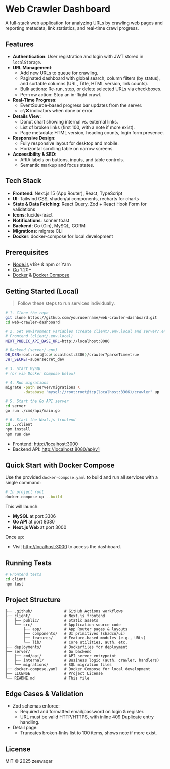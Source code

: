 # Web Crawler Dashboard

A full-stack web application for analyzing URLs by crawling web pages and reporting metadata, link statistics, and real-time crawl progress.

## Features

*   **Authentication**: User registration and login with JWT stored in `localStorage`.
*   **URL Management**:
    *   Add new URLs to queue for crawling.
    *   Paginated dashboard with global search, column filters (by status), and sortable columns (URL, Title, HTML version, link counts).
    *   Bulk actions: Re-run, stop, or delete selected URLs via checkboxes.
    *   Per-row action: Stop an in-flight crawl.
*   **Real-Time Progress**:
    *   EventSource-based progress bar updates from the server.
    *   ✅/❌ indicators when done or error.
*   **Details View**:
    *   Donut chart showing internal vs. external links.
    *   List of broken links (first 100, with a note if more exist).
    *   Page metadata: HTML version, heading counts, login form presence.
*   **Responsive Design**:
    *   Fully responsive layout for desktop and mobile.
    *   Horizontal scrolling table on narrow screens.
*   **Accessibility & SEO**:
    *   ARIA labels on buttons, inputs, and table controls.
    *   Semantic markup and focus states.

## Tech Stack

*   **Frontend**: Next.js 15 (App Router), React, TypeScript
*   **UI**: Tailwind CSS, shadcn/ui components, recharts for charts
*   **State & Data Fetching**: React Query, Zod + React Hook Form for validations
*   **Icons**: lucide-react
*   **Notifications**: sonner toast
*   **Backend**: Go (Gin), MySQL, GORM
*   **Migrations**: migrate CLI
*   **Docker**: docker-compose for local development

## Prerequisites

*   [Node.js](https://nodejs.org/) v18+ & npm or Yarn
*   [Go](https://golang.org/) 1.20+
*   [Docker](https://docker.com/) & [Docker Compose](https://docs.docker.com/compose/)

## Getting Started (Local)

> Follow these steps to run services individually.

```bash
# 1. Clone the repo
git clone https://github.com/yourusername/web-crawler-dashboard.git
cd web-crawler-dashboard

# 2. Set environment variables (create client/.env.local and server/.env)
# Frontend (client/.env.local)
NEXT_PUBLIC_API_BASE_URL=http://localhost:8080

# Backend (server/.env)
DB_DSN=root:root@tcp(localhost:3306)/crawler?parseTime=true
JWT_SECRET=supersecret_dev

# 3. Start MySQL
# (or via Docker Compose below)

# 4. Run migrations
migrate -path server/migrations \
        -database "mysql://root:root@tcp(localhost:3306)/crawler" up

# 5. Start the Go API server
cd server
go run ./cmd/api/main.go

# 6. Start the Next.js frontend
cd ../client
npm install
npm run dev
```

*   Frontend: [http://localhost:3000](http://localhost:3000)
*   Backend API: [http://localhost:8080/api/v1](http://localhost:8080/api/v1)

## Quick Start with Docker Compose

Use the provided `docker-compose.yaml` to build and run all services with a single command:

```bash
# In project root
docker-compose up --build
```

This will launch:

*   **MySQL** at port 3306
*   **Go API** at port 8080
*   **Next.js Web** at port 3000

Once up:

*   Visit [http://localhost:3000](http://localhost:3000) to access the dashboard.

## Running Tests

```bash
# Frontend tests
cd client
npm test
```

## Project Structure

```
├── .github/              # GitHub Actions workflows
├── client/               # Next.js frontend
│   ├── public/           # Static assets
│   └── src/              # Application source code
│       ├── app/          # App Router pages & layouts
│       ├── components/   # UI primitives (shadcn/ui)
│       ├── features/     # Feature-based modules (e.g., URLs)
│       └── lib/          # Core utilities, auth, etc.
├── deployments/          # Dockerfiles for deployment
├── server/               # Go backend
│   ├── cmd/api/          # API server entrypoint
│   ├── internal/         # Business logic (auth, crawler, handlers)
│   └── migrations/       # SQL migration files
├── docker-compose.yaml   # Docker Compose for local development
├── LICENSE               # Project License
└── README.md             # This file
```

## Edge Cases & Validation

*   Zod schemas enforce:
    *   Required and formatted email/password on login & register.
    *   URL must be valid HTTP/HTTPS, with inline 409 Duplicate entry handling.
*   Detail page:
    *   Truncates broken-links list to 100 items, shows note if more exist.

## License

MIT © 2025 zeewaqar
